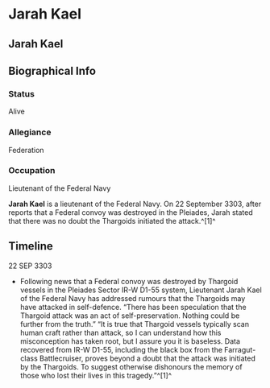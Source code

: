 # Jarah Kael
## Jarah Kael

		

## Biographical Info

### Status

Alive

### Allegiance

Federation

### Occupation

Lieutenant of the Federal Navy

**Jarah Kael** is a lieutenant of the Federal Navy. On 22 September 3303, after reports that a Federal convoy was destroyed in the Pleiades, Jarah stated that there was no doubt the Thargoids initiated the attack.^[1]^

## Timeline

22 SEP 3303

- Following news that a Federal convoy was destroyed by Thargoid vessels in the Pleiades Sector IR-W D1-55 system, Lieutenant Jarah Kael of the Federal Navy has addressed rumours that the Thargoids may have attacked in self-defence. “There has been speculation that the Thargoid attack was an act of self-preservation. Nothing could be further from the truth.” “It is true that Thargoid vessels typically scan human craft rather than attack, so I can understand how this misconception has taken root, but I assure you it is baseless. Data recovered from IR-W D1-55, including the black box from the Farragut-class Battlecruiser, proves beyond a doubt that the attack was initiated by the Thargoids. To suggest otherwise dishonours the memory of those who lost their lives in this tragedy.”^[1]^